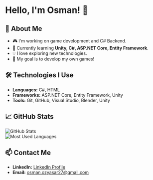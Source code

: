 # Hello, I'm Osman! 👋

## 🚀 About Me
- 🎮 I'm working on game development and C# Backend.
- 🌱 Currently learning **Unity, C#, ASP.NET Core, Entity Framework**.
- 💡 I love exploring new technologies.
- 🎯 My goal is to develop my own games!

## 🛠️ Technologies I Use
- **Languages:** C#, HTML
- **Frameworks:** ASP.NET Core, Entity Framework, Unity  
- **Tools:** Git, GitHub, Visual Studio, Blender, Unity  

## 📈 GitHub Stats
![GitHub Stats](https://github-readme-stats.vercel.app/api?username=OsmanOzyasar&show_icons=true&theme=dark)  
![Most Used Languages](https://github-readme-stats.vercel.app/api/top-langs/?username=OsmanOzyasar&layout=compact&theme=dark)  

## 📫 Contact Me
- **LinkedIn:** [LinkedIn Profile](https://www.linkedin.com/in/osman-özyaşar-332b0b24b)  
- **Email:** osman.ozyasar27@gmail.com
